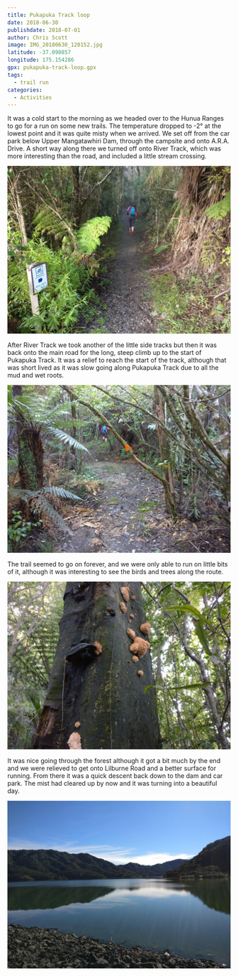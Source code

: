 ```yaml
---
title: Pukapuka Track loop
date: 2018-06-30
publishdate: 2018-07-01
author: Chris Scott
image: IMG_20180630_120152.jpg
latitude: -37.090857
longitude: 175.154286
gpx: pukapuka-track-loop.gpx
tags:
  - trail run
categories:
  - Activities
---
```


It was a cold start to the morning as we headed over to the Hunua Ranges to go for a run on some new trails.
The temperature dropped to -2° at the lowest point and it was quite misty when we arrived.
We set off from the car park below Upper Mangatawhiri Dam, through the campsite and onto A.R.A. Drive.
A short way along there we turned off onto River Track, which was more interesting than the road, and included a little stream crossing.

![River Track](IMG_20180630_085219.jpg)

After River Track we took another of the little side tracks but then it was back onto the main road for the long, steep climb up to the start of Pukapuka Track.
It was a relief to reach the start of the track, although that was short lived as it was slow going along Pukapuka Track due to all the mud and wet roots.

![Pukapuka Track](IMG_20180630_101033.jpg)

The trail seemed to go on forever, and we were only able to run on little bits of it, although it was interesting to see the birds and trees along the route.

![Tree with something growing on it](IMG_20180630_103326.jpg)

It was nice going through the forest although it got a bit much by the end and we were relieved to get onto Lilburne Road and a better surface for running.
From there it was a quick descent back down to the dam and car park.
The mist had cleared up by now and it was turning into a beautiful day.

![Upper Mangatawhiri Reservoir](IMG_20180630_120941.jpg)
